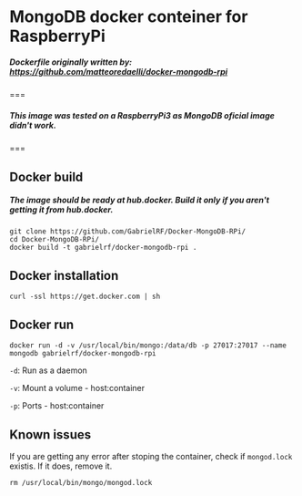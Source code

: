 # MongoDB docker conteiner for RaspberryPi

##### Dockerfile originally written by: https://github.com/matteoredaelli/docker-mongodb-rpi

===

##### This image was tested on a RaspberryPi3 as MongoDB oficial image didn't work.

===

## Docker build

##### The image should be ready at hub.docker. Build it only if you aren't getting it from hub.docker.

```
git clone https://github.com/GabrielRF/Docker-MongoDB-RPi/ 
cd Docker-MongoDB-RPi/
docker build -t gabrielrf/docker-mongodb-rpi .
```

## Docker installation

```
curl -ssl https://get.docker.com | sh
```

## Docker run

```
docker run -d -v /usr/local/bin/mongo:/data/db -p 27017:27017 --name mongodb gabrielrf/docker-mongodb-rpi
```
`-d`: Run as a daemon

`-v`: Mount a volume - host:container

`-p`: Ports - host:container


## Known issues

If you are getting any error after stoping the container, check if `mongod.lock` existis. If it does, remove it.

```
rm /usr/local/bin/mongo/mongod.lock
```

